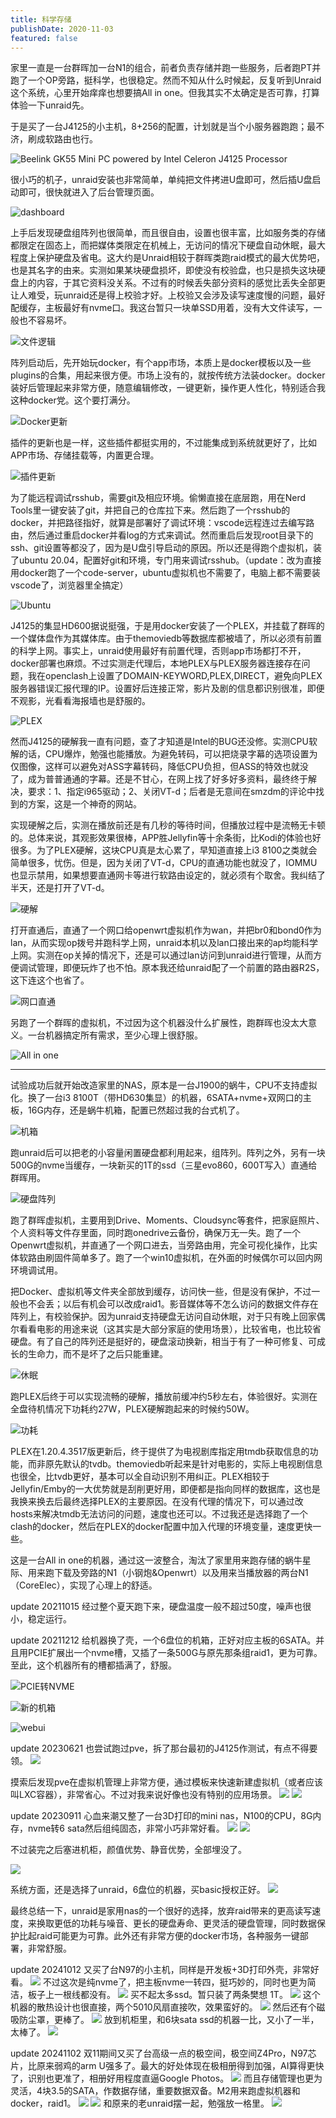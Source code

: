 ```yaml
---
title: 科学存储
publishDate: 2020-11-03
featured: false
---
```


家里一直是一台群晖加一台N1的组合，前者负责存储并跑一些服务，后者跑PT并跑了一个OP旁路，挺科学，也很稳定。然而不知从什么时候起，反复听到Unraid这个系统，心里开始痒痒也想要搞All in one。但我其实不太确定是否可靠，打算体验一下unraid先。

于是买了一台J4125的小主机，8+256的配置，计划就是当个小服务器跑跑；最不济，刷成软路由也行。

![Beelink GK55 Mini PC powered by Intel Celeron J4125 Processor](https://pub-d5bcaa1465694f2b84727665eeded50e.r2.dev/network-asset-Beelink-GK55_2-1024x576-20230912223434-91ljytx-20250104231351-caxu65s.jpg)

很小巧的机子，unraid安装也非常简单，单纯把文件拷进U盘即可，然后插U盘启动即可，很快就进入了后台管理页面。

![dashboard](https://pub-d5bcaa1465694f2b84727665eeded50e.r2.dev/network-asset-40342d6cb2446c5fac3c387beb5251f9-20230912223434-90c7q8p-20250104231351-j166gki.png)

上手后发现硬盘组阵列也很简单，而且很自由，设置也很丰富，比如服务类的存储都限定在固态上，而把媒体类限定在机械上，无访问的情况下硬盘自动休眠，最大程度上保护硬盘及省电。这大约是Unraid相较于群晖类跑raid模式的最大优势吧，也是其名字的由来。实测如果某块硬盘损坏，即使没有校验盘，也只是损失这块硬盘上的内容，于其它资料没关系。不过有的时候丢失部分资料的感觉比丢失全部更让人难受，玩unraid还是得上校验才好。上校验又会涉及读写速度慢的问题，最好配缓存，主板最好有nvme口。我这台暂只一块单SSD用着，没有大文件读写，一般也不容易坏。

![文件逻辑](https://pub-d5bcaa1465694f2b84727665eeded50e.r2.dev/network-asset-aee1bb9c2b819ed10f1dc616d3dc3a24-20230912223434-tcv5zyz-20250104231351-0dr41mj.png)

阵列启动后，先开始玩docker，有个app市场，本质上是docker模板以及一些plugins的合集，用起来很方便。市场上没有的，就按传统方法装docker。docker装好后管理起来非常方便，随意编辑修改，一键更新，操作更人性化，特别适合我这种docker党。这个要打满分。

![Docker更新](https://pub-d5bcaa1465694f2b84727665eeded50e.r2.dev/network-asset-0b1d55d6a0c43a7171ad5cc2e9b621d4-20230912223434-g77z5om-20250104231351-516ds6g.png)

插件的更新也是一样，这些插件都挺实用的，不过能集成到系统就更好了，比如APP市场、存储挂载等，内置更合理。

![插件更新](https://pub-d5bcaa1465694f2b84727665eeded50e.r2.dev/network-asset-003f7fff24ea7e2abb2352fc506f5fcb-20230912223434-sdswod0-20250104231351-0plmtdg.png)

为了能远程调试rsshub，需要git及相应环境。偷懒直接在底层跑，用在Nerd Tools里一键安装了git，并把自己的仓库拉下来。然后跑了一个rsshub的docker，并把路径指好，就算是部署好了调试环境：vscode远程连过去编写路由，然后通过重启docker并看log的方式来调试。然而重启后发现root目录下的ssh、git设置等都没了，因为是U盘引导启动的原因。所以还是得跑个虚拟机，装了ubuntu 20.04，配置好git和环境，专门用来调试rsshub。（update：改为直接用docker跑了一个code-server，ubuntu虚拟机也不需要了，电脑上都不需要装vscode了，浏览器里全搞定）

![Ubuntu](https://pub-d5bcaa1465694f2b84727665eeded50e.r2.dev/network-asset-c2a9444245db41a1077719b6a97ec7c1-20230912223434-8own9fo-20250104231351-359gclp.png)

J4125的集显HD600据说挺强，于是用docker安装了一个PLEX，并挂载了群晖的一个媒体盘作为其媒体库。由于themoviedb等数据库都被墙了，所以必须有前置的科学上网。事实上，unraid使用最好有前置代理，否则app市场都打不开，docker部署也麻烦。不过实测走代理后，本地PLEX与PLEX服务器连接存在问题，我在openclash上设置了DOMAIN-KEYWORD,PLEX,DIRECT，避免向PLEX服务器错误汇报代理的IP。设置好后连接正常，影片及剧的信息都识别很准，即便不观影，光看看海报墙也是舒服的。

![PLEX](https://pub-d5bcaa1465694f2b84727665eeded50e.r2.dev/network-asset-aa31587f1a05ed97612efba1db187f8f-20230912223434-puunrut-20250104231352-5nl4su9.png)

然而J4125的硬解我一直有问题，查了才知道是Intel的BUG还没修。实测CPU软解的话，CPU爆炸，勉强也能播放。为避免转码，可以把烧录字幕的选项设置为仅图像，这样可以避免对ASS字幕转码，降低CPU负担，但ASS的特效也就没了，成为普普通通的字幕。还是不甘心，在网上找了好多好多资料，最终终于解决，要求：1、指定i965驱动；2、关闭VT-d；后者是无意间在smzdm的评论中找到的方案，这是一个神奇的网站。

实现硬解之后，实测在播放前还是有几秒的等待时间，但播放过程中是流畅无卡顿的。总体来说，其观影效果很棒，APP胜Jellyfin等十余条街，比Kodi的体验也好很多。为了PLEX硬解，这块CPU真是太心累了，早知道直接上i3 8100之类就会简单很多，忧伤。但是，因为关闭了VT-d，CPU的直通功能也就没了，IOMMU也显示禁用，如果想要直通网卡等进行软路由设定的，就必须有个取舍。我纠结了半天，还是打开了VT-d。

![硬解](https://pub-d5bcaa1465694f2b84727665eeded50e.r2.dev/network-asset-44a40d89cc55d45877f255a0f76622fa-20230912223434-s8udsfj-20250104231352-0y6bw2r.png)

打开直通后，直通了一个网口给openwrt虚拟机作为wan，并把br0和bond0作为lan，从而实现op拨号并跑科学上网，unraid本机以及lan口接出来的ap均能科学上网。实测在op关掉的情况下，还是可以通过lan访问到unraid进行管理，从而方便调试管理，即便玩炸了也不怕。原本我还给unraid配了一个前置的路由器R2S，这下连这个也省了。

![网口直通](https://pub-d5bcaa1465694f2b84727665eeded50e.r2.dev/network-asset-29f78e47432638a91558856f574813a9-20230912223434-8bt4kii-20250104231352-vfro2wp.png)

另跑了一个群晖的虚拟机，不过因为这个机器没什么扩展性，跑群晖也没太大意义。一台机器搞定所有需求，至少心理上很舒服。

![All in one](https://pub-d5bcaa1465694f2b84727665eeded50e.r2.dev/network-asset-98b2a4375ae64196288d319b7cd02b82-20230912223434-fvxqh8p-20250104231352-ysllwb9.png)

---

试验成功后就开始改造家里的NAS，原本是一台J1900的蜗牛，CPU不支持虚拟化。换了一台i3 8100T（带HD630集显）的机器，6SATA+nvme+双网口的主板，16G内存，还是蜗牛机箱，配置已然超过我的台式机了。

![机箱](https://pub-d5bcaa1465694f2b84727665eeded50e.r2.dev/network-asset-cd22b0321ba864b9db5ddfdee6e4ded0-20230912223434-whaxtgi-20250104231352-myhcqn8.jpg)

跑unraid后可以把老的小容量闲置硬盘都利用起来，组阵列。阵列之外，另有一块500G的nvme当缓存，一块新买的1T的ssd（三星evo860，600T写入）直通给群晖用。

![硬盘阵列](https://pub-d5bcaa1465694f2b84727665eeded50e.r2.dev/network-asset-075bfe025deaf3ba81b8d2b2e6abde92-20230912223434-asfnyaq-20250104231352-0rb8e2i.jpg)

跑了群晖虚拟机，主要用到Drive、Moments、Cloudsync等套件，把家庭照片、个人资料等文件存里面，同时跑onedrive云备份，确保万无一失。跑了一个Openwrt虚拟机，并直通了一个网口进去，当旁路由用，完全可视化操作，比实体软路由刷固件简单多了。跑了一个win10虚拟机，在外面的时候偶尔可以回内网环境调试用。

把Docker、虚拟机等文件夹全部放到缓存，访问快一些，但是没有保护，不过一般也不会丢；以后有机会可以改成raid1。影音媒体等不怎么访问的数据文件存在阵列上，有校验保护。因为unraid支持硬盘无访问自动休眠，对于只有晚上回家偶尔看看电影的用途来说（这其实是大部分家庭的使用场景），比较省电，也比较省硬盘。有了自己的阵列还是挺好的，硬盘滚动换新，相当于有了一种可修复、可成长的生命力，而不是坏了之后只能重建。

![休眠](https://pub-d5bcaa1465694f2b84727665eeded50e.r2.dev/network-asset-26aa6789baae1200abb9cadf2dbc3abc-20230912223434-q71i8if-20250104231352-24yoo80.jpg)

跑PLEX后终于可以实现流畅的硬解，播放前缓冲约5秒左右，体验很好。实测在全盘待机情况下功耗约27W，PLEX硬解跑起来的时候约50W。

![功耗](https://pub-d5bcaa1465694f2b84727665eeded50e.r2.dev/network-asset-18504e6b27bcc70ed5b3cad1aef7a270-20230912223434-j2c6307-20250104231352-kr6kzw0.jpg)

PLEX在1.20.4.3517版更新后，终于提供了为电视剧库指定用tmdb获取信息的功能，而非原先默认的tvdb。themoviedb听起来是针对电影的，实际上电视剧信息也很全，比tvdb更好，基本可以全自动识别不用纠正。PLEX相较于Jellyfin/Emby的一大优势就是刮削更好用，即便都是指向同样的数据库，这也是我换来换去后最终选择PLEX的主要原因。在没有代理的情况下，可以通过改hosts来解决tmdb无法访问的问题，速度也还可以。不过我还是选择跑了一个clash的docker，然后在PLEX的docker配置中加入代理的环境变量，速度更快一些。

这是一台All in one的机器，通过这一波整合，淘汰了家里用来跑存储的蜗牛星际、用来跑下载及旁路的N1（小钢炮&Openwrt）以及用来当播放器的两台N1（CoreElec），实现了心理上的舒适。

update 20211015 经过整个夏天跑下来，硬盘温度一般不超过50度，噪声也很小，稳定运行。

update 20211212 给机器换了壳，一个6盘位的机箱，正好对应主板的6SATA。并且用PCIE扩展出一个nvme槽，又插了一条500G与原先那条组raid1，更为可靠。至此，这个机器所有的槽都插满了，舒服。

![PCIE转NVME](https://pub-d5bcaa1465694f2b84727665eeded50e.r2.dev/network-asset-647b042e754296a68488f7eaf4b5a9ad-20230912223434-n0wdycb-20250104231352-l64o2ok.jpg)

![新的机箱](https://pub-d5bcaa1465694f2b84727665eeded50e.r2.dev/network-asset-b67d75a60fc51736ebd69cd5243ae8fd-20230912223434-a73jqpu-20250104231352-8zr3vrd.jpg)

![webui](https://pub-d5bcaa1465694f2b84727665eeded50e.r2.dev/network-asset-d49fd9899c16bdc2ab7da0af7ecf785f-20230912223434-5n5lczk-20250104231352-noez525.png)

update 20230621 也尝试跑过pve，拆了那台最初的J4125作测试，有点不得要领。
![](https://pub-d5bcaa1465694f2b84727665eeded50e.r2.dev/network-asset-19-25-00-332-20250104231353-fd2z97r.png)

摸索后发现pve在虚拟机管理上非常方便，通过模板来快速新建虚拟机（或者应该叫LXC容器），非常省心。不过对我来说好像也没有特别的应用场景。
![](https://pub-d5bcaa1465694f2b84727665eeded50e.r2.dev/network-asset-19-30-33-555-20250104231353-xv0fiyp.png)
![](https://pub-d5bcaa1465694f2b84727665eeded50e.r2.dev/network-asset-19-30-42-093-20250104231353-rhqlvwd.png)

update 20230911 心血来潮又整了一台3D打印的mini nas，N100的CPU，8G内存，nvme转6 sata然后组纯固态，非常小巧非常好看。
![](https://pub-d5bcaa1465694f2b84727665eeded50e.r2.dev/network-asset-11-51-53-295-20250104231353-ybfk7sb.png)
![](https://pub-d5bcaa1465694f2b84727665eeded50e.r2.dev/network-asset-20-50-54-335-20250104231354-hgmscmc.png)

不过装完之后塞进机柜，颜值优势、静音优势，全部埋没了。

![](https://pub-d5bcaa1465694f2b84727665eeded50e.r2.dev/network-asset-20-51-06-942-20250104231354-b062ahh.png)

系统方面，还是选择了unraid，6盘位的机器，买basic授权正好。
![](https://pub-d5bcaa1465694f2b84727665eeded50e.r2.dev/network-asset-19-37-52-314-20250104231354-7xv6h3z.png)

最终总结一下，unraid是家用nas的一个很好的选择，放弃raid带来的更高读写速度，来换取更低的功耗与噪音、更长的硬盘寿命、更灵活的硬盘管理，同时数据保护比起raid可能更为可靠。此外还有非常方便的docker市场，各种服务一键部署，非常舒服。

update 20241012 又买了台N97的小主机，同样是开发板+3D打印外壳，非常好看。
![](https://pub-d5bcaa1465694f2b84727665eeded50e.r2.dev/network-asset-22-42-55-563-20250104231354-g7fa6zd.png)
不过这次是纯nvme了，把主板nvme一转四，挺巧妙的，同时也更为简洁，板子上一根线都没有。
![](https://pub-d5bcaa1465694f2b84727665eeded50e.r2.dev/network-asset-22-43-37-525-20250104231354-19w5agw.png)
买不起太多ssd。暂只装了两条樊想 1T。
![](https://pub-d5bcaa1465694f2b84727665eeded50e.r2.dev/network-asset-22-44-03-529-20250104231355-rl18e6p.png)
这个机器的散热设计也很直接，两个5010风扇直接吹，效果蛮好的。
![](https://pub-d5bcaa1465694f2b84727665eeded50e.r2.dev/network-asset-22-44-16-308-20250104231355-hqm4cwg.png)
然后还有个磁吸防尘罩，更棒了。
![](https://pub-d5bcaa1465694f2b84727665eeded50e.r2.dev/network-asset-22-44-32-815-20250104231355-o11fskm.png)
放到机柜里，和6块sata ssd的机器一比，又小了一半，太棒了。
![](https://pub-d5bcaa1465694f2b84727665eeded50e.r2.dev/network-asset-22-44-55-353-20250104231356-duatcqu.png)

update 20241102 双11期间又买了台高级一点的极空间，极空间Z4Pro，N97芯片，比原来弱鸡的arm U强多了。最大的好处体现在极相册得到加强，AI算得更快了，识别也更准了，相册好用程度直逼Google Photos。
![](https://pub-d5bcaa1465694f2b84727665eeded50e.r2.dev/network-asset-22-48-28-834-20250104231357-kfp13i4.png)
而且存储管理也更为灵活，4块3.5的SATA，作数据存储，重要数据双备。M2用来跑虚拟机器和docker，raid1。
![](https://pub-d5bcaa1465694f2b84727665eeded50e.r2.dev/network-asset-22-48-47-653-20250104231357-eqlyg8g.png)
![](https://pub-d5bcaa1465694f2b84727665eeded50e.r2.dev/network-asset-22-49-00-941-20250104231357-c3mospj.png)
和原来的老unraid摆一起，勉强放一格里。
![](https://pub-d5bcaa1465694f2b84727665eeded50e.r2.dev/network-asset-22-49-16-990-20250104231357-b5nglx2.png)
